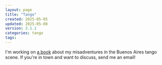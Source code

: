 ```yaml
---
layout: page
title: "Tango"
created: 2025-05-05
updated: 2025-05-08
version: 2.1.1
categories: tango
tags:
---
```


I'm working on [a book](/tango/book) about my misadventures in the Buenos Aires tango scene. If you're in town and want to discuss, send me an email!
